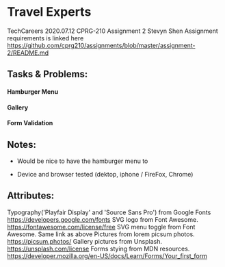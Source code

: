 # Travel Experts 
TechCareers 2020.07.12
CPRG-210 Assignment 2
Stevyn Shen
Assignment requirements is linked here 
https://github.com/cprg210/assignments/blob/master/assignment-2/README.md


## Tasks & Problems:

#### Hamburger Menu

#### Gallery

#### Form Validation


## Notes:
- Would be nice to have the hamburger menu to 

- Device and browser tested (dektop, iphone / FireFox, Chrome)



## Attributes: 

Typography('Playfair Display' and 'Source Sans Pro') from Google Fonts https://developers.google.com/fonts
SVG logo from Font Awesome. https://fontawesome.com/license/free
SVG menu toggle from Font Awesome. Same link as above
Pictures from lorem picsum photos. https://picsum.photos/
Gallery pictures from Unsplash. https://unsplash.com/license
Forms stying from MDN resources. https://developer.mozilla.org/en-US/docs/Learn/Forms/Your_first_form







